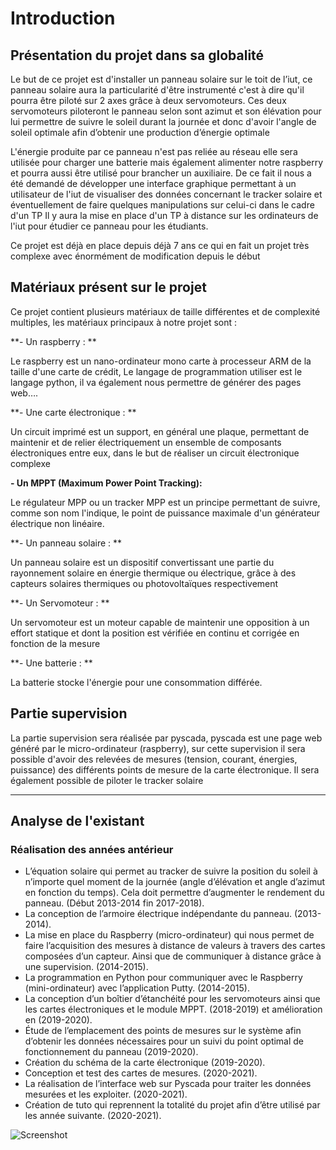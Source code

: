 # Introduction

## Présentation du projet dans sa globalité

Le but de ce projet est d'installer un panneau solaire sur le toit de l’iut, ce panneau solaire aura la particularité d'être instrumenté c'est à dire qu'il pourra être piloté sur 2 axes grâce à deux servomoteurs. Ces deux servomoteurs piloteront le panneau selon sont azimut et son élévation pour lui permettre de suivre le soleil durant la journée et donc d'avoir l'angle de soleil optimale afin d’obtenir une production d’énergie optimale

L'énergie produite par ce panneau n'est pas reliée au réseau elle sera utilisée pour charger une batterie mais également alimenter notre raspberry et pourra aussi être utilisé pour brancher un auxiliaire.
De ce fait il nous a été demandé de développer une interface graphique permettant à un utilisateur de l'iut de visualiser des données concernant le tracker solaire et éventuellement de faire quelques manipulations sur celui-ci dans le cadre d'un TP
Il y aura la mise en place d'un TP à distance sur les ordinateurs de l'iut pour étudier ce panneau pour les étudiants.

Ce projet est déjà en place depuis déjà 7 ans ce qui en fait un projet très complexe avec énormément de modification depuis le début 



 ## Matériaux présent sur le projet 
 
 Ce projet contient plusieurs matériaux de taille différentes et de complexité multiples, les matériaux principaux à notre projet sont :
 
 **- Un raspberry : **
 
 Le raspberry est un nano-ordinateur mono carte à processeur ARM de la taille d'une carte de crédit, Le langage de programmation utiliser est le langage python, il va également nous permettre de générer des pages web…. 
 
 **- Une carte électronique : **
 
 Un circuit imprimé est un support, en général une plaque, permettant de maintenir et de relier électriquement un ensemble de composants électroniques entre eux, dans le but de réaliser un circuit électronique complexe
 
 **- Un MPPT (Maximum Power Point Tracking):**
 
Le régulateur MPP ou un tracker MPP est un principe permettant de suivre, comme son nom l'indique, le point de puissance maximale d'un générateur électrique non linéaire.
 
 **- Un panneau solaire : **
 
 Un panneau solaire est un dispositif convertissant une partie du rayonnement solaire en énergie thermique ou électrique, grâce à des capteurs solaires thermiques ou photovoltaïques respectivement
 
 **- Un Servomoteur : **
 
 Un servomoteur est un moteur capable de maintenir une opposition à un effort statique et dont la position est vérifiée en continu et corrigée en fonction de la mesure
 
 **- Une batterie : ** 
 
 La batterie stocke l'énergie pour une consommation différée. 
 
 ## Partie supervision 
 
 La partie supervision sera réalisée par pyscada, pyscada est une page web généré par le micro-ordinateur (raspberry), sur cette supervision il sera possible d'avoir des relevées de mesures (tension, courant, énergies, puissance) des différents points de mesure de la carte électronique.
 Il sera également possible de piloter le tracker solaire
 
----------------


## Analyse de l'existant

### Réalisation des années antérieur

* L’équation solaire qui permet au tracker de suivre la position du soleil à n’importe quel moment de la journée (angle d’élévation et angle d’azimut en fonction du temps). Cela doit permettre d’augmenter le rendement du panneau. (Début 2013-2014 fin 2017-2018).  
* La conception de l’armoire électrique indépendante du panneau. (2013-2014).  
* La mise en place du Raspberry (micro-ordinateur) qui nous permet de faire l’acquisition des mesures à distance de valeurs à travers des cartes composées d’un capteur. Ainsi que de communiquer à distance grâce à une supervision. (2014-2015).  
* La programmation en Python pour communiquer avec le Raspberry (mini-ordinateur) avec l’application Putty. (2014-2015).  
* La conception d’un boîtier d’étanchéité pour les servomoteurs ainsi que les cartes électroniques et le module MPPT. (2018-2019) et amélioration en (2019-2020).  
* Étude de l’emplacement des points de mesures sur le système afin d’obtenir les données nécessaires pour un suivi du point optimal de fonctionnement du panneau (2019-2020).  
* Création du schéma de la carte électronique (2019-2020).  
* Conception et test des cartes de mesures. (2020-2021).  
* La réalisation de l’interface web sur Pyscada pour traiter les données mesurées et les exploiter. (2020-2021).  
* Création de tuto qui reprennent la totalité du projet afin d’être utilisé par les année suivante. (2020-2021).

 

![Screenshot](pic/logo_iut.png)
